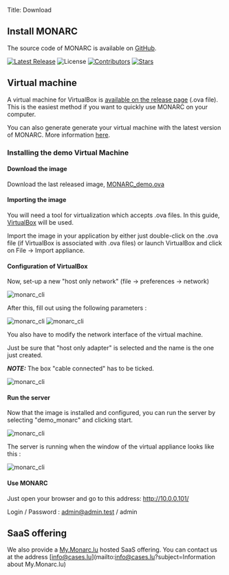 Title: Download

## Install MONARC

The source code of MONARC is available on
[GitHub](https://github.com/monarc-project).

[![Latest Release](https://img.shields.io/github/release/monarc-project/MonarcAppFO.svg?style=flat-square)](https://github.com/monarc-project/MonarcAppFO/releases/latest)
![License](https://img.shields.io/github/license/monarc-project/MonarcAppFO.svg?style=flat-square)
[![Contributors](https://img.shields.io/github/contributors/monarc-project/MonarcAppFO.svg?style=flat-square)](https://github.com/monarc-project/MonarcAppFO/graphs/contributors)
[![Stars](https://img.shields.io/github/stars/monarc-project/MonarcAppFO.svg?style=flat-square)](https://github.com/monarc-project/MonarcAppFO/stargazers)

## Virtual machine

A virtual machine for VirtualBox is
[available on the release page](https://github.com/monarc-project/MonarcAppFO/releases/latest)
(.ova file).   
This is the easiest method if you want to quickly use MONARC on your computer.

You can also generate generate your virtual machine with the latest version of
MONARC. More information
[here](https://github.com/monarc-project/monarc-packer).


### Installing the demo Virtual Machine

#### Download the image

Download the last released image,
[MONARC_demo.ova](https://github.com/monarc-project/MonarcAppFO/releases/latest)


#### Importing the image

You will need a tool for virtualization which accepts .ova files.
In this guide, [VirtualBox](https://www.virtualbox.) will be used.

Import the image in your application by either just double-click on the .ova
file (if VirtualBox is associated with .ova files) or launch VirtualBox and
click on File -> Import appliance.

#### Configuration of VirtualBox

Now, set-up a new "host only network" (file -> preferences -> network)

![monarc_cli](/assets/images/trainings/create_host.png "Create host")

After this, fill out using the following parameters :

![monarc_cli](/assets/images/trainings/param1.JPG "Adapter")
![monarc_cli](/assets/images/trainings/param2.JPG "DHCP")

You also have to modify the network interface of the virtual machine.

Just be sure that "host only adapter" is selected and the name is the one just
created.

_**NOTE:**_ The box "cable connected" has to be ticked.

![monarc_cli](/assets/images/trainings/network.JPG "Image - network")


#### Run the server

Now that the image is installed and configured, you can run the server by
selecting "demo_monarc" and clicking start.

![monarc_cli](/assets/images/trainings/launch.png "launch")

The server is running when the window of the virtual appliance looks like this :

![monarc_cli](/assets/images/trainings/vm_launched.JPG "vm launched")


#### Use MONARC

Just open your browser and go to this address: http://10.0.0.101/

Login / Password : admin@admin.test / admin



## SaaS offering

We also provide a [My.Monarc.lu](https://my.monarc.lu/) hosted SaaS offering.
You can contact us at the address [info@cases.lu](mailto:info@cases.lu?subject=Information about My.Monarc.lu)
